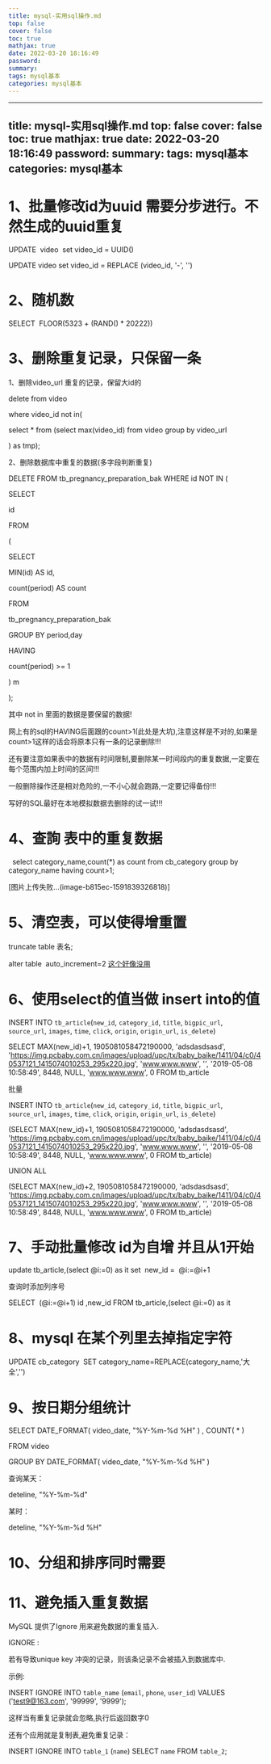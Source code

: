 ```yaml
---
title: mysql-实用sql操作.md
top: false
cover: false
toc: true
mathjax: true
date: 2022-03-20 18:16:49
password:
summary:
tags: mysql基本
categories: mysql基本
---
```

---
title: mysql-实用sql操作.md
top: false
cover: false
toc: true
mathjax: true
date: 2022-03-20 18:16:49
password:
summary:
tags: mysql基本
categories: mysql基本
---
# 1、**批量修改id为uuid 需要分步进行。不然生成的uuid重复**

UPDATE  video  set video_id = UUID()

UPDATE video set video_id = REPLACE (video_id, '-', '')

# 2、**随机数**

SELECT  FLOOR(5323 + (RAND() * 20222))

# 3、**删除重复记录，只保留一条**

1、删除video_url 重复的记录，保留大id的

delete from video

where video_id not in(

select * from (select max(video_id) from video group by video_url

) as tmp);

2、删除数据库中重复的数据(多字段判断重复)

DELETE FROM tb_pregnancy_preparation_bak WHERE id NOT IN (

SELECT

id

FROM

(

SELECT

MIN(id) AS id,

count(period) AS count

FROM

tb_pregnancy_preparation_bak

GROUP BY period,day

HAVING

count(period) >= 1

) m

);

其中 not in 里面的数据是要保留的数据!

网上有的sql的HAVING后面跟的count>1(此处是大坑),注意这样是不对的,如果是count>1这样的话会将原本只有一条的记录删除!!!

还有要注意如果表中的数据有时间限制,要删除某一时间段内的重复数据,一定要在每个范围内加上时间的区间!!!

一般删除操作还是相对危险的,一不小心就会跑路,一定要记得备份!!!

写好的SQL最好在本地模拟数据去删除的试一试!!!

# **4、查詢 表中的重复数据**

  select category_name,count(*) as count from cb_category group by category_name having count>1;

[图片上传失败...(image-b815ec-1591839326818)]

# **5、清空表，可以使得增重置**

truncate table 表名; 

alter table <table name>  auto_increment=2 <u>这个好像没用</u>

# 6、**使用select的值当做 insert into的值**

INSERT INTO `tb_article`(`new_id`, `category_id`, `title`, `bigpic_url`, `source_url`, `images`, `time`, `click`, `origin`, `origin_url`, `is_delete`)

SELECT MAX(new_id)+1, 1905081058472190000, 'adsdasdsasd', 'https://img.pcbaby.com.cn/images/upload/upc/tx/baby_baike/1411/04/c0/40537121_1415074010253_295x220.jpg', 'www.www.www', '', '2019-05-08 10:58:49', 8448, NULL, 'www.www.www', 0 FROM tb_article

批量

INSERT INTO `tb_article`(`new_id`, `category_id`, `title`, `bigpic_url`, `source_url`, `images`, `time`, `click`, `origin`, `origin_url`, `is_delete`)

(SELECT MAX(new_id)+1, 1905081058472190000, 'adsdasdsasd', 'https://img.pcbaby.com.cn/images/upload/upc/tx/baby_baike/1411/04/c0/40537121_1415074010253_295x220.jpg', 'www.www.www', '', '2019-05-08 10:58:49', 8448, NULL, 'www.www.www', 0 FROM tb_article)

UNION ALL

(SELECT MAX(new_id)+2, 1905081058472190000, 'adsdasdsasd', 'https://img.pcbaby.com.cn/images/upload/upc/tx/baby_baike/1411/04/c0/40537121_1415074010253_295x220.jpg', 'www.www.www', '', '2019-05-08 10:58:49', 8448, NULL, 'www.www.www', 0 FROM tb_article)

# 7、**手动批量修改 id为自增 并且从1开始**

update tb_article,(select @i:=0) as it set  new_id =  @i:=@i+1

查询时添加列序号

SELECT  (@i:=@i+1) id ,new_id FROM tb_article,(select @i:=0) as it

# **8、mysql 在某个列里去掉指定字符**

UPDATE cb_category  SET category_name=REPLACE(category_name,'大全','')

# **9、按日期分组统计**

SELECT DATE_FORMAT( video_date, "%Y-%m-%d %H" ) , COUNT( * )

FROM video

GROUP BY DATE_FORMAT( video_date, "%Y-%m-%d %H" )

查询某天：

deteline, "%Y-%m-%d"

某时：

deteline, "%Y-%m-%d %H"

# 10、**分组和排序同时需要**

# 11、**避免插入重复数据**

MySQL 提供了Ignore 用来避免数据的重复插入.

IGNORE :

若有导致unique key 冲突的记录，则该条记录不会被插入到数据库中.

示例:

INSERT IGNORE INTO `table_name` (`email`, `phone`, `user_id`) VALUES ('test9@163.com', '99999', '9999');

这样当有重复记录就会忽略,执行后返回数字0

还有个应用就是复制表,避免重复记录：

INSERT IGNORE INTO `table_1` (`name`) SELECT `name` FROM `table_2`;
